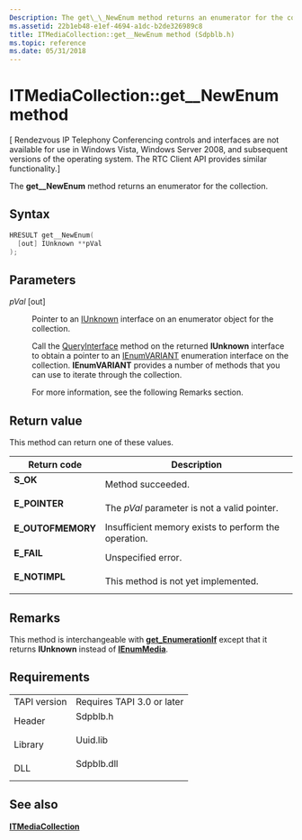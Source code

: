 ```yaml
---
Description: The get\_\_NewEnum method returns an enumerator for the collection.
ms.assetid: 22b1eb48-e1ef-4694-a1dc-b2de326989c8
title: ITMediaCollection::get__NewEnum method (Sdpblb.h)
ms.topic: reference
ms.date: 05/31/2018
---
```


# ITMediaCollection::get\_\_NewEnum method

\[ Rendezvous IP Telephony Conferencing controls and interfaces are not available for use in Windows Vista, Windows Server 2008, and subsequent versions of the operating system. The RTC Client API provides similar functionality.\]

The **get\_\_NewEnum** method returns an enumerator for the collection.

## Syntax


```C++
HRESULT get__NewEnum(
  [out] IUnknown **pVal
);
```



## Parameters

<dl> <dt>

*pVal* \[out\]
</dt> <dd>

Pointer to an [IUnknown](/windows/win32/api/unknwn/nn-unknwn-iunknown) interface on an enumerator object for the collection.

Call the [QueryInterface](/windows/win32/api/unknwn/nf-unknwn-iunknown-queryinterface(q)) method on the returned **IUnknown** interface to obtain a pointer to an [IEnumVARIANT](/windows/win32/api/oaidl/nn-oaidl-ienumvariant) enumeration interface on the collection. **IEnumVARIANT** provides a number of methods that you can use to iterate through the collection.

For more information, see the following Remarks section.

</dd> </dl>

## Return value

This method can return one of these values.



| Return code                                                                                   | Description                                                     |
|-----------------------------------------------------------------------------------------------|-----------------------------------------------------------------|
| <dl> <dt>**S\_OK**</dt> </dl>          | Method succeeded.<br/>                                    |
| <dl> <dt>**E\_POINTER**</dt> </dl>     | The *pVal* parameter is not a valid pointer.<br/>         |
| <dl> <dt>**E\_OUTOFMEMORY**</dt> </dl> | Insufficient memory exists to perform the operation.<br/> |
| <dl> <dt>**E\_FAIL**</dt> </dl>        | Unspecified error.<br/>                                   |
| <dl> <dt>**E\_NOTIMPL**</dt> </dl>     | This method is not yet implemented.<br/>                  |



 

## Remarks

This method is interchangeable with [**get\_EnumerationIf**](itmediacollection-get-enumerationif.md) except that it returns **IUnknown** instead of [**IEnumMedia**](ienummedia.md).

## Requirements



|                         |                                                                                       |
|-------------------------|---------------------------------------------------------------------------------------|
| TAPI version<br/> | Requires TAPI 3.0 or later<br/>                                                 |
| Header<br/>       | <dl> <dt>Sdpblb.h</dt> </dl>   |
| Library<br/>      | <dl> <dt>Uuid.lib</dt> </dl>   |
| DLL<br/>          | <dl> <dt>Sdpblb.dll</dt> </dl> |



## See also

<dl> <dt>

[**ITMediaCollection**](itmediacollection.md)
</dt> </dl>

 

